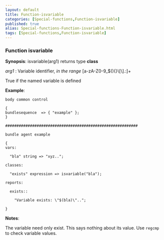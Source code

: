 ```yaml
---
layout: default
title: Function-isvariable
categories: [Special-functions,Function-isvariable]
published: true
alias: Special-functions-Function-isvariable.html
tags: [Special-functions,Function-isvariable]
---
```


### Function isvariable

**Synopsis**: isvariable(arg1) returns type **class**

  
 *arg1* : Variable identifier, *in the range*
[a-zA-Z0-9\_\$(){}\\[\\].:]+   

True if the named variable is defined

**Example**:  
   

~~~~
body common control

{
bundlesequence  => { "example" };
}

###########################################################

bundle agent example

{     
vars:

  "bla" string => "xyz..";

classes:

  "exists" expression => isvariable("bla");

reports:

  exists::

    "Variable exists: \"$(bla)\"..";

}
~~~~

**Notes**:  
   

The variable need only exist. This says nothing about its value. Use
`regcmp` to check variable values.
